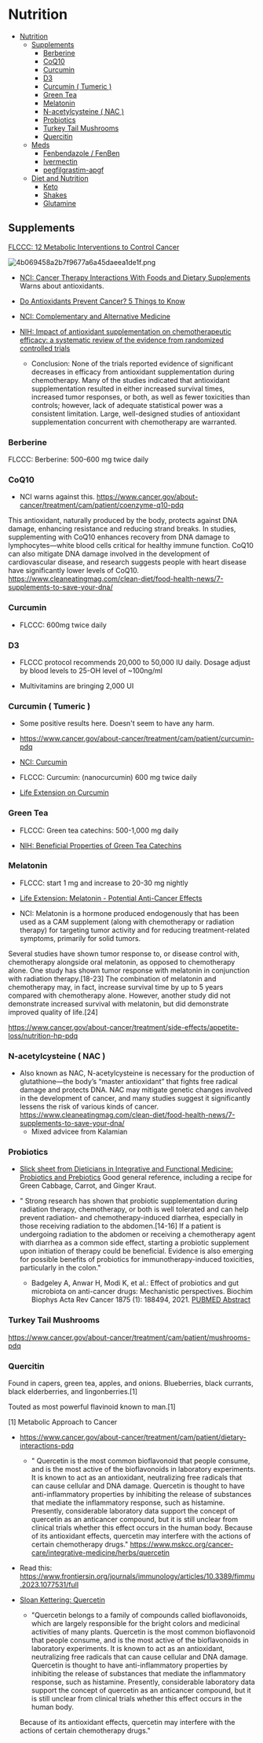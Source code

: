 # Nutrition

- [Nutrition](#nutrition)
  - [Supplements](#supplements)
    - [Berberine](#berberine)
    - [CoQ10](#coq10)
    - [Curcumin](#curcumin)
    - [D3](#d3)
    - [Curcumin ( Tumeric )](#curcumin--tumeric-)
    - [Green Tea](#green-tea)
    - [Melatonin](#melatonin)
    - [N-acetylcysteine ( NAC )](#n-acetylcysteine--nac-)
    - [Probiotics](#probiotics)
    - [Turkey Tail Mushrooms](#turkey-tail-mushrooms)
    - [Quercitin](#quercitin)
  - [Meds](#meds)
    - [Fenbendazole / FenBen](#fenbendazole--fenben)
    - [Ivermectin](#ivermectin)
    - [pegfilgrastim-apgf](#pegfilgrastim-apgf)
  - [Diet and Nutrition](#diet-and-nutrition)
    - [Keto](#keto)
    - [Shakes](#shakes)
    - [Glutamine](#glutamine)

## Supplements

[FLCCC: 12 Metabolic Interventions to Control Cancer](https://dev.flccc.net/tools-and-guides/12-metabolic-interventions-to-control-cancer/)

![4b069458a2b7f9677a6a45daeea1de1f.png](:/7c12a22274ab4ce8b1ee4402e9d2a55c)

- [NCI: Cancer Therapy Interactions With Foods and Dietary Supplements](https://www.cancer.gov/about-cancer/treatment/cam/patient/dietary-interactions-pdq)
Warns about antioxidants.

- [Do Antioxidants Prevent Cancer? 5 Things to Know](https://www.foxchase.org/blog/do-antioxidants-prevent-cancer-5-things-know)

- [NCI:  Complementary and Alternative Medicine](https://www.cancer.gov/about-cancer/treatment/cam/patient)

- [NIH: Impact of antioxidant supplementation on chemotherapeutic efficacy: a systematic review of the evidence from randomized controlled trials](https://pubmed.ncbi.nlm.nih.gov/17367938/)
  - Conclusion: None of the trials reported evidence of significant decreases in efficacy from antioxidant supplementation during chemotherapy. Many of the studies indicated that antioxidant supplementation resulted in either increased survival times, increased tumor responses, or both, as well as fewer toxicities than controls; however, lack of adequate statistical power was a consistent limitation. Large, well-designed studies of antioxidant supplementation concurrent with chemotherapy are warranted.

### Berberine

FLCCC:  Berberine: 500-600 mg twice daily

### CoQ10

- NCI warns against this. <https://www.cancer.gov/about-cancer/treatment/cam/patient/coenzyme-q10-pdq>

This antioxidant, naturally produced by the body, protects against DNA damage, enhancing resistance and reducing strand breaks. In studies, supplementing with CoQ10 enhances recovery from DNA damage to lymphocytes—white blood cells critical for healthy immune function. CoQ10 can also mitigate DNA damage involved in the development of cardiovascular disease, and research suggests people with heart disease have significantly lower levels of CoQ10. <https://www.cleaneatingmag.com/clean-diet/food-health-news/7-supplements-to-save-your-dna/>

### Curcumin

- FLCCC:  600mg twice daily

### D3

- FLCCC protocol recommends 20,000 to 50,000 IU daily. Dosage adjust by blood levels to 25-OH level of ~100ng/ml

- Multivitamins are bringing 2,000 UI

### Curcumin ( Tumeric )

- Some positive results here. Doesn't seem to have any harm.

- <https://www.cancer.gov/about-cancer/treatment/cam/patient/curcumin-pdq>

- [NCI: Curcumin](https://www.cancer.gov/about-cancer/treatment/cam/hp/curcumin-pdq)

- FLCCC:  Curcumin: (nanocurcumin) 600 mg twice daily

- [Life Extension on Curcumin](https://www.lifeextension.com/magazine/2018/ss/curcumin-starves-cancer-cells-to-death)

### Green Tea

- FLCCC: Green tea catechins: 500-1,000 mg daily

- [NIH:  Beneficial Properties of Green Tea Catechins](https://www.ncbi.nlm.nih.gov/pmc/articles/PMC7084675/)

### Melatonin

- FLCCC:  start 1 mg and increase to 20-30 mg nightly

- [Life Extension: Melatonin - Potential Anti-Cancer Effects](https://www.lifeextension.com/magazine/2024/11/melatonins-potential-anti-cancer-effects)

- NCI: Melatonin is a hormone produced endogenously that has been used as a CAM supplement (along with chemotherapy or radiation therapy) for targeting tumor activity and for reducing treatment-related symptoms, primarily for solid tumors.

Several studies have shown tumor response to, or disease control with, chemotherapy alongside oral melatonin, as opposed to chemotherapy alone. One study has shown tumor response with melatonin in conjunction with radiation therapy.[18-23] The combination of melatonin and chemotherapy may, in fact, increase survival time by up to 5 years compared with chemotherapy alone. However, another study did not demonstrate increased survival with melatonin, but did demonstrate improved quality of life.[24]

<https://www.cancer.gov/about-cancer/treatment/side-effects/appetite-loss/nutrition-hp-pdq>

### N-acetylcysteine ( NAC )

- Also known as NAC, N-acetylcysteine is necessary for the production of glutathione—the body’s “master antioxidant” that fights free radical damage and protects DNA. NAC may mitigate genetic changes involved in the development of cancer, and many studies suggest it significantly lessens the risk of various kinds of cancer. <https://www.cleaneatingmag.com/clean-diet/food-health-news/7-supplements-to-save-your-dna/>
  - Mixed advicee from Kalamian

### Probiotics

- [Slick sheet from Dieticians in Integrative and Functional Medicine: Probiotics and Prebiotics](./files/pro-prebiotics.pdf) Good general reference, including a recipe for Green Cabbage, Carrot, and Ginger Kraut.

- " Strong research has shown that probiotic supplementation during radiation therapy, chemotherapy, or both is well tolerated and can help prevent radiation- and chemotherapy-induced diarrhea, especially in those receiving radiation to the abdomen.[14-16] If a patient is undergoing radiation to the abdomen or receiving a chemotherapy agent with diarrhea as a common side effect, starting a probiotic supplement upon initiation of therapy could be beneficial. Evidence is also emerging for possible benefits of probiotics for immunotherapy-induced toxicities, particularly in the colon."

  - Badgeley A, Anwar H, Modi K, et al.: Effect of probiotics and gut microbiota on anti-cancer drugs: Mechanistic perspectives. Biochim Biophys Acta Rev Cancer 1875 (1): 188494, 2021. [PUBMED Abstract](http://www.ncbi.nlm.nih.gov/entrez/query.fcgi?cmd=Retrieve&db=PubMed&list_uids=33346129&dopt=Abstract)

### Turkey Tail Mushrooms

<https://www.cancer.gov/about-cancer/treatment/cam/patient/mushrooms-pdq>

### Quercitin

Found in capers, green tea, apples, and onions.  Blueberries, black currants, black elderberries, and lingonberries.[1]

Touted as most powerful flavinoid known to man.[1]

[1]  Metabolic Approach to Cancer

- <https://www.cancer.gov/about-cancer/treatment/cam/patient/dietary-interactions-pdq>

  - " Quercetin is the most common bioflavonoid that people consume, and is the most active of the bioflavonoids in laboratory experiments. It is known to act as an antioxidant, neutralizing free radicals that can cause cellular and DNA damage. Quercetin is thought to have anti-inflammatory properties by inhibiting the release of substances that mediate the inflammatory response, such as histamine. Presently, considerable laboratory data support the concept of quercetin as an anticancer compound, but it is still unclear from clinical trials whether this effect occurs in the human body. Because of its antioxidant effects, quercetin may interfere with the actions of certain chemotherapy drugs." <https://www.mskcc.org/cancer-care/integrative-medicine/herbs/quercetin>

- Read this: <https://www.frontiersin.org/journals/immunology/articles/10.3389/fimmu.2023.1077531/full>

- [Sloan Kettering: Quercetin](https://www.mskcc.org/cancer-care/integrative-medicine/herbs/quercetin)
  - "Quercetin belongs to a family of compounds called bioflavonoids, which are largely responsible for the bright colors and medicinal activities of many plants. Quercetin is the most common bioflavonoid that people consume, and is the most active of the bioflavonoids in laboratory experiments. It is known to act as an antioxidant, neutralizing free radicals that can cause cellular and DNA damage. Quercetin is thought to have anti-inflammatory properties by inhibiting the release of substances that mediate the inflammatory response, such as histamine. Presently, considerable laboratory data support the concept of quercetin as an anticancer compound, but it is still unclear from clinical trials whether this effect occurs in the human body.

  Because of its antioxidant effects, quercetin may interfere with the actions of certain chemotherapy drugs."

